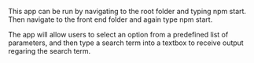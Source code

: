 
This app can be run by navigating to the root folder and typing npm start.
Then navigate to the front end folder and again type npm start.

The app will allow users to select an option from a predefined list of parameters,
and then type a search term into a textbox to receive output regaring the search term.

